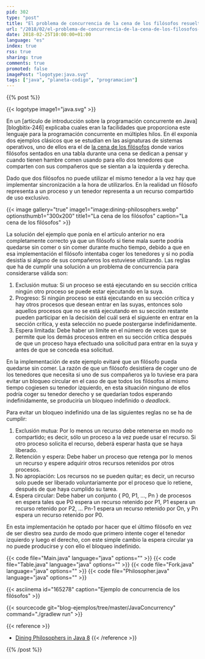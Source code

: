 ```yaml
---
pid: 302
type: "post"
title: "El problema de concurrencia de la cena de los filósofos resuelto con Java"
url: "/2018/02/el-problema-de-concurrencia-de-la-cena-de-los-filosofos-resuelto-con-java/"
date: 2018-02-25T10:00:00+01:00
language: "es"
index: true
rss: true
sharing: true
comments: true
promoted: false
imagePost: "logotype:java.svg"
tags: ["java", "planeta-codigo", "programacion"]
---
```


{{% post %}}

{{< logotype image1="java.svg" >}}

En un [artículo de introducción sobre la programación concurrente en Java][blogbitix-246] explicaba cuales eran la facilidades que proporciona este lenguaje para la programación concurrente en múltiples hilos. En él exponía dos ejemplos clásicos que se estudian en las asignaturas de sistemas operativos, uno de ellos era el de [la cena de los filósofos](https://es.wikipedia.org/wiki/Problema_de_la_cena_de_los_fil%C3%B3sofos) donde varios filósofos sentados en una tabla durante una cena se dedican a pensar y cuando tienen hambre comen usando para ello dos tenedores que comparten con sus compañeros que se sientan a la izquierda y derecha.

Dado que dos filósofos no puede utilizar el mismo tenedor a la vez hay que implementar sincronización a la hora de utilizarlos. En la realidad un filósofo representa a un proceso y un tenedor representa a un recurso compartido de uso exclusivo.

{{< image
    gallery="true"
    image1="image:dining-philosophers.webp" optionsthumb1="300x200" title1="La cena de los filósofos"
    caption="La cena de los filósofos" >}}

La solución del ejemplo que ponía en el artículo anterior no era completamente correcto ya que un filósofo si tiene mala suerte podría quedarse sin  comer o sin comer durante mucho tiempo, debido a que en esa implementación el filósofo intentaba coger los tenedores y si no podía desistía si alguno de sus compañeros los estuviese utilizando. Las reglas que ha de cumplir una solución a un problema de concurrencia para considerarse válida son:

1. Exclusión mutua: Si un proceso se está ejecutando en su sección crítica ningún otro proceso se puede estar ejecutando en la suya.
2. Progreso: Si ningún proceso se está ejecutando en su sección crítica y hay otros procesos que desean entrar en las suyas, entonces solo aquellos procesos que no se está ejecutando en su sección restante pueden participar en la decisión  del cuál será el siguiente en entrar en la sección crítica, y esta selección no puede postergarse indefinidamente.
3. Espera limitada: Debe haber un límite en el número de veces que se permite que los demás procesos entren en su sección crítica después de que un proceso haya efectuado una solicitud para entrar en la suya y antes de que se conceda esa solicitud.

En la implementación de este ejemplo evitaré que un filósofo pueda quedarse sin comer. La razón de que un filósofo desistiera de coger uno de los tenedores que necesita si uno de sus compañeros ya lo tuviese era para evitar un bloqueo circular en el caso de que todos los filósofos al mismo tiempo cogiesen su tenedor izquierdo, en esta situación ninguno de ellos podría coger su tenedor derecho y se quedarían todos esperando indefinidamente, se produciría un bloqueo indefinido o _deadlock_.

Para evitar un bloqueo indefinido una de las siguientes reglas no se ha de cumplir:

1. Exclusión mutua: Por lo menos un recurso debe retenerse en modo no compartido; es decir, sólo un proceso a la vez puede usar el recurso. Si otro proceso solicita el recurso, deberá esperar hasta que se haya liberado.
2. Retención y espera: Debe haber un proceso que retenga por lo menos un recurso y espere adquirir otros recursos retenidos por otros procesos.
3. No apropiación: Los recursos no se pueden quitar; es decir, un recurso solo puede ser liberado voluntariamente por el proceso que lo retiene, después de que haya cumplido su tarea.
4. Espera circular: Debe haber un conjunto { P0, P1, ..., Pn } de procesos en espera tales que P0 espera un recurso retenido por P1, P1 espera un recurso retenido por P2, ... Pn-1 espera un recurso retenido por On, y Pn espera un recurso retenido por P0.

En esta implementación he optado por hacer que el último filósofo en vez de ser diestro sea zurdo de modo que primero intente coger el tenedor izquierdo y luego el derecho, con este simple cambio la espera circular ya no puede producirse y con ello el bloqueo indefinido.

{{< code file="Main.java" language="java" options="" >}}
{{< code file="Table.java" language="java" options="" >}}
{{< code file="Fork.java" language="java" options="" >}}
{{< code file="Philosopher.java" language="java" options="" >}}

{{< asciinema id="165278" caption="Ejemplo de concurrencia de los filósofos" >}}

{{< sourcecode git="blog-ejemplos/tree/master/JavaConcurrency" command="./gradlew run" >}}

{{< reference >}}
* [Dining Philosophers in Java 8](https://bruceeckel.github.io/2016/12/29/dining-philosophers-in-java-8/)
{{< /reference >}}

{{% /post %}}
